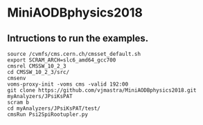 # MiniAODBphysics2018

## Intructions to run the examples.
```
source /cvmfs/cms.cern.ch/cmsset_default.sh
export SCRAM_ARCH=slc6_amd64_gcc700
cmsrel CMSSW_10_2_3
cd CMSSW_10_2_3/src/
cmsenv
voms-proxy-init -voms cms -valid 192:00
git clone https://github.com/vjmastra/MiniAODBphysics2018.git myAnalyzers/JPsiKsPAT
scram b
cd myAnalyzers/JPsiKsPAT/test/
cmsRun Psi2SpiRootupler.py
```



